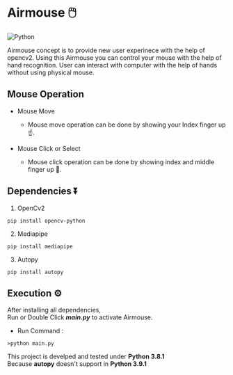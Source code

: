 # Airmouse 🖱️
![Python](https://img.shields.io/badge/Python%20-Python%203.8.1-yellowgreen?style=for-the-badge&logo=python)

Airmouse concept is to provide new user experinece with the help of opencv2. 
Using this Airmouse you can control your mouse with the help of hand recognition.
User can interact with computer with the help of hands without using physical mouse.
<br>
## Mouse Operation
* Mouse Move 
   - Mouse move operation can be done by showing your Index finger up ☝️.
   
* Mouse Click or Select 
  - Mouse click operation can be done by showing index and middle finger up 🤞.

## Dependencies ⏬
1. OpenCv2
```
pip install opencv-python
```
2. Mediapipe 
```
pip install mediapipe
```
3. Autopy
```
pip install autopy
```
## Execution ⚙️
After installing all dependencies,<br>
Run or Double Click ***main.py*** to activate Airmouse.
* Run Command :
 ```
 >python main.py
 ```

This project is develped and tested under **Python 3.8.1** <br>
Because **autopy** doesn't support in **Python 3.9.1**
<br>

